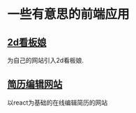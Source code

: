 # 一些有意思的前端应用

## [2d看板娘](https://oml2d.com/api/interfaces/Options.html)

为自己的网站引入2d看板娘.

## [简历编辑网站](https://resume.sugarat.top/)

以react为基础的在线编辑简历的网站